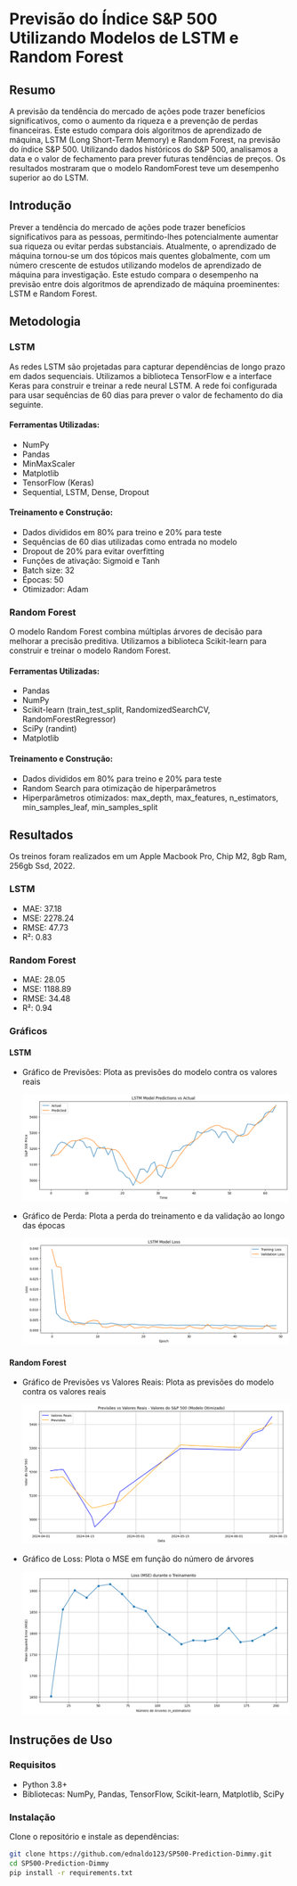 # Previsão do Índice S&P 500 Utilizando Modelos de LSTM e Random Forest

## Resumo
A previsão da tendência do mercado de ações pode trazer benefícios significativos, como o aumento da riqueza e a prevenção de perdas financeiras. Este estudo compara dois algoritmos de aprendizado de máquina, LSTM (Long Short-Term Memory) e Random Forest, na previsão do índice S&P 500. Utilizando dados históricos do S&P 500, analisamos a data e o valor de fechamento para prever futuras tendências de preços. Os resultados mostraram que o modelo RandomForest teve um desempenho superior ao do LSTM.
## Introdução
Prever a tendência do mercado de ações pode trazer benefícios significativos para as pessoas, permitindo-lhes potencialmente aumentar sua riqueza ou evitar perdas substanciais. Atualmente, o aprendizado de máquina tornou-se um dos tópicos mais quentes globalmente, com um número crescente de estudos utilizando modelos de aprendizado de máquina para investigação. Este estudo compara o desempenho na previsão entre dois algoritmos de aprendizado de máquina proeminentes: LSTM e Random Forest.

## Metodologia

### LSTM
As redes LSTM são projetadas para capturar dependências de longo prazo em dados sequenciais. Utilizamos a biblioteca TensorFlow e a interface Keras para construir e treinar a rede neural LSTM. A rede foi configurada para usar sequências de 60 dias para prever o valor de fechamento do dia seguinte. 

#### Ferramentas Utilizadas:
- NumPy
- Pandas
- MinMaxScaler
- Matplotlib
- TensorFlow (Keras)
- Sequential, LSTM, Dense, Dropout

#### Treinamento e Construção:
- Dados divididos em 80% para treino e 20% para teste
- Sequências de 60 dias utilizadas como entrada no modelo
- Dropout de 20% para evitar overfitting
- Funções de ativação: Sigmoid e Tanh
- Batch size: 32
- Épocas: 50
- Otimizador: Adam

### Random Forest
O modelo Random Forest combina múltiplas árvores de decisão para melhorar a precisão preditiva. Utilizamos a biblioteca Scikit-learn para construir e treinar o modelo Random Forest.

#### Ferramentas Utilizadas:
- Pandas
- NumPy
- Scikit-learn (train_test_split, RandomizedSearchCV, RandomForestRegressor)
- SciPy (randint)
- Matplotlib

#### Treinamento e Construção:
- Dados divididos em 80% para treino e 20% para teste
- Random Search para otimização de hiperparâmetros
- Hiperparâmetros otimizados: max_depth, max_features, n_estimators, min_samples_leaf, min_samples_split

## Resultados
Os treinos foram realizados em um Apple Macbook Pro, Chip M2, 8gb Ram, 256gb Ssd, 2022.

### LSTM
- MAE: 37.18
- MSE: 2278.24
- RMSE: 47.73
- R²: 0.83

### Random Forest
- MAE: 28.05
- MSE: 1188.89
- RMSE: 34.48
- R²: 0.94

### Gráficos
#### LSTM
- Gráfico de Previsões: Plota as previsões do modelo contra os valores reais
  <p align="center">
  <img src="https://github.com/ednaldo123/SP500-Prediction-Dimmy/blob/main/plots/lstm/plotlstm2.png">
  </p>

- Gráfico de Perda: Plota a perda do treinamento e da validação ao longo das épocas
  <p align="center">
  <img src="https://github.com/ednaldo123/SP500-Prediction-Dimmy/blob/main/plots/lstm/plotlstm.png">
  </p>

#### Random Forest
- Gráfico de Previsões vs Valores Reais: Plota as previsões do modelo contra os valores reais
  <p align="center">
  <img src="https://github.com/ednaldo123/SP500-Prediction-Dimmy/blob/main/plots/RandomForest/randomforest2.png">
  </p>

- Gráfico de Loss: Plota o MSE em função do número de árvores
  <p align="center">
  <img src="https://github.com/ednaldo123/SP500-Prediction-Dimmy/blob/main/plots/RandomForest/randomforest1.png">
  </p>

## Instruções de Uso

### Requisitos
- Python 3.8+
- Bibliotecas: NumPy, Pandas, TensorFlow, Scikit-learn, Matplotlib, SciPy

### Instalação
Clone o repositório e instale as dependências:

```bash
git clone https://github.com/ednaldo123/SP500-Prediction-Dimmy.git
cd SP500-Prediction-Dimmy
pip install -r requirements.txt
